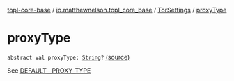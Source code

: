 [topl-core-base](../../index.md) / [io.matthewnelson.topl_core_base](../index.md) / [TorSettings](index.md) / [proxyType](./proxy-type.md)

# proxyType

`abstract val proxyType: `[`String`](https://kotlinlang.org/api/latest/jvm/stdlib/kotlin/-string/index.html)`?` [(source)](https://github.com/05nelsonm/TorOnionProxyLibrary-Android/blob/master/topl-core-base/src/main/java/io/matthewnelson/topl_core_base/TorSettings.kt#L184)

See [DEFAULT__PROXY_TYPE](-d-e-f-a-u-l-t__-p-r-o-x-y_-t-y-p-e.md)

